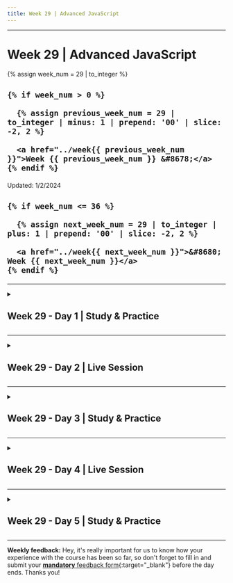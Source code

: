 ```yaml
---
title: Week 29 | Advanced JavaScript
---
```


<hr class="mb-0">

<h1 id="{{ Week 29-Advanced JavaScript | slugify }}">
  <span class="week-prefix">Week 29 |</span> Advanced JavaScript
</h1>

<div class="week-controls">

  {% assign week_num = 29 | to_integer %}

  <h2 class="week-controls__previous_week">

    
    {% if week_num > 0 %}

      {% assign previous_week_num = 29 | to_integer | minus: 1 | prepend: '00' | slice: -2, 2 %}

      <a href="../week{{ previous_week_num }}">Week {{ previous_week_num }} &#8678;</a>
    {% endif %}

  </h2>

  <span>Updated: 1/2/2024</span>

  <h2 class="week-controls__next_week">

    
    {% if week_num <= 36 %}

      {% assign next_week_num = 29 | to_integer | plus: 1 | prepend: '00' | slice: -2, 2 %}

      <a href="../week{{ next_week_num }}">&#8680; Week {{ next_week_num }}</a>
    {% endif %}

  </h2>

</div>

---

<!-- Week 29 - Day 1 | Study & Practice -->
<details markdown="1">
  <summary>
    <h2>
      <span class="summary-day">Week 29 - Day 1</span> | Study & Practice</h2>
  </summary>

### Schedule

  - **Study & Practice**
  - **Work on Project (Group/Personal)**

<!-- Study Plan -->

<!-- Summary -->

<!-- Exercises -->

<!-- Extra Resources -->

<!-- Sources and Attributions -->
  
</details>

<hr class="mt-1">

<!-- Week 29 - Day 2 | Live Session -->
<details markdown="1">
  <summary>
    <h2>
      <span class="summary-day">Week 29 - Day 2</span> | Live Session</h2>
  </summary>

### Schedule

  - **Live Session**
  - **Practice**
  - **Work on Project (Group/Personal)**

<!-- Study Plan -->

<!-- Summary -->

<!-- Exercises -->

<!-- Extra Resources -->

<!-- Sources and Attributions -->
  
</details>

<hr class="mt-1">

<!-- Week 29 - Day 3 | Study & Practice -->
<details markdown="1">
  <summary>
    <h2>
      <span class="summary-day">Week 29 - Day 3</span> | Study & Practice</h2>
  </summary>

### Schedule

  - **Study & Practice**
  - **Work on Project (Group/Personal)**

<!-- Study Plan -->

<!-- Summary -->

<!-- Exercises -->

<!-- Extra Resources -->

<!-- Sources and Attributions -->
  
</details>

<hr class="mt-1">

<!-- Week 29 - Day 4 | Live Session -->
<details markdown="1">
  <summary>
    <h2>
      <span class="summary-day">Week 29 - Day 4</span> | Live Session</h2>
  </summary>

### Schedule

  - **Live Session**
  - **Practice**
  - **Work on Project (Group/Personal)**

<!-- Study Plan -->

<!-- Summary -->

<!-- Exercises -->

<!-- Extra Resources -->

<!-- Sources and Attributions -->
  
</details>

<hr class="mt-1">

<!-- Week 29 - Day 5 | Study & Practice -->
<details markdown="1">
  <summary>
    <h2>
      <span class="summary-day">Week 29 - Day 5</span> | Study & Practice</h2>
  </summary>

### Schedule

  - **Study & Practice**
  - **Work on Project (Group/Personal)**

<!-- Study Plan -->

<!-- Summary -->

<!-- Exercises -->

<!-- Extra Resources -->

<!-- Sources and Attributions -->
  
</details>


<hr class="mt-1">

**Weekly feedback:** Hey, it's really important for us to know how your experience with the course has been so far, so don't forget to fill in and submit your [**mandatory** feedback form](https://forms.gle/S6Zg3bbS2uuwsSZF9){:target="_blank"} before the day ends. Thanks you!

